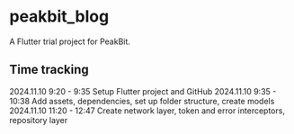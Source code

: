 # peakbit_blog

A Flutter trial project for PeakBit.

## Time tracking

2024.11.10 9:20 - 9:35 Setup Flutter project and GitHub
2024.11.10 9:35 - 10:38 Add assets, dependencies, set up folder structure, create models
2024.11.10 11:20 - 12:47 Create network layer, token and error interceptors, repository layer
